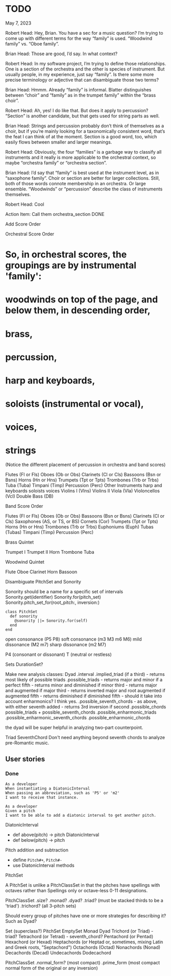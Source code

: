 # TODO

May 7, 2023

Robert Head:
	Hey, Brian. You have a sec for a music question? I’m trying to come up with different terms for the way “family” is used. “Woodwind family” vs. “Oboe family”.

Brian Head:
	Those are good, I’d say.  In what context?

Robert Head:
	In my software project, I’m trying to define those relationships. One is a section of the orchestra and the other is species of instrument. But usually people, in my experience, just say “family”.
	Is there some more precise terminology or adjective that can disambiguate those two terms?

Brian Head:
	Hmmm. Already “family” is informal. Blatter distinguishes between “choir” and “family” as in the  trumpet family” within the “brass choir”.

Robert Head:
	Ah, yes! I do like that.
	But does it apply to percussion?
	“Section” is another candidate, but that gets used for string parts as well.

Brian Head:
	Strings and percussion probably don’t think of themselves as a choir, but if you’re mainly looking for a taxonomically consistent word, that’s the feat I can think of at the moment.
	Section is a good word, too, which easily flows between smaller and larger meanings.

Robert Head:
	Obviously, the four “families” is a garbage way to classify all instruments and it really is more applicable to the orchestral context, so maybe “orchestra family” or “orchestra section”.

Brian Head:
	I’d say that “family” is best used at the instrument level, as in “saxophone family”. Choir or section are better for larger collections. Still, both of those words connote membership in an orchestra. Or large ensemble.  “Woodwinds” or “percussion” describe the class of instruments themselves.

Robert Head:
	Cool

Action Item: Call them orchestra_section
DONE

Add Score Order

Orchestral Score Order

# So, in orchestral scores, the groupings are by instrumental 'family':
# woodwinds on top of the page, and below them, in descending order,
# brass,
# percussion,
# harp and keyboards,
# soloists (instrumental or vocal),
# voices,
# strings

(Notice the different placement of percussion in orchestra and band scores)

Flutes (Fl or Fls)
Oboes (Ob or Obs)
Clarinets (Cl or Cls)
Bassoons (Bsn or Bsns)
Horns (Hn or Hns)
Trumpets (Tpt or Tpts)
Trombones (Trb or Trbs)
Tuba (Tuba)
Timpani (Timp)
Percussion (Perc)
Other Instruments
harp and keyboards
soloists
voices
Violins I (Vlns)
Violins II
Viola (Vla)
Violoncellos (Vcl)
Double Bass (DB)

Band Score Order

Flutes (Fl or Fls)
Oboes (Ob or Obs)
Bassoons (Bsn or Bsns)
Clarinets (Cl or Cls)
Saxophones (AS, or TS, or BS)
Cornets (Cor)
Trumpets (Tpt or Tpts)
Horns (Hn or Hns)
Trombones (Trb or Trbs)
Euphoniums (Euph)
Tubas (Tubas)
Timpani (Timp)
Percussion (Perc)

Brass Quintet

Trumpet I
Trumpet II
Horn
Trombone
Tuba

Woodwind Quintet

Flute
Oboe
Clarinet
Horn
Bassoon



Disambiguate PitchSet and Sonority

Sonority should be a name for a specific set of intervals
Sonority.get(identifier)
Sonority.for(pitch_set)
Sonority.pitch_set_for(root_pitch:, inversion:)

    class PitchSet
      def sonority
        @sonority ||= Sonority.for(self)
      end
    end



open consonance (P5 P8)
soft consonance (m3 M3 m6 M6)
mild dissonance (M2 m7)
sharp dissonance (m2 M7)

P4 (consonant or dissonant)
T (neutral or restless)

Sets
DurationSet?


Make new analysis classes:
Dyad
  .interval
  .implied_triad (if a third)
    - returns most likely of possible triads
  .possible_triads
    - returns major and minor if a perfect fifth
    - returns minor and diminished if minor third
    - returns major and augmented if major third
    - returns inverted major and root augmented if augmented fifth
    - returns diminished if diminished fifth
    - should it take into account enharmonics? I think yes.
  .possible_seventh_chords
    - as above, with either seventh added
    - returns 3rd inversion if second
  .possible_chords
    possible_triads + possible_seventh_chords
  .possible_enharmonic_triads
  .possible_enharmonic_seventh_chords
  .possible_enharmonic_chords

the dyad will be super helpful in analyzing two-part counterpoint.

Triad
SeventhChord
Don't need anything beyond seventh chords to analyze pre-Romantic music.


## User stories


### Done

    As a developer
    When instantiating a DiatonicInterval
    When passing an abbreviation, such as 'P5' or 'm2'
    I want to receive that instance.

    As a developer
    Given a pitch
    I want to be able to add a diatonic interval to get another pitch.

DiatonicInterval
  - def above(pitch) -> pitch
DiatonicInterval
  - def below(pitch) -> pitch

Pitch addition and subtraction
  - define `Pitch#+`, `Pitch#-`
  - use DiatonicInterval methods

PitchSet

A PitchSet is unlike a PitchClassSet in that the pitches have spellings with octaves rather than Spellings only or octave-less 0-11 designations.

PitchClassSet
.size?
.monad?
.dyad?
.triad? (must be stacked thirds to be a 'triad')
.trichord? (all 3-pitch sets)

Should every group of pitches have one or more strategies for describing it? Such as Dyad?

Set (superclass?)
PitchSet
  EmptySet
  Monad
  Dyad
  Trichord (or Triad)
    - triad?
  Tetrachord (or Tetrad)
    - seventh_chord?
  Pentachord (or Pentad)
  Hexachord (or Hexad)
  Heptachords (or Heptad or, sometimes, mixing Latin and Greek roots, "Septachord")
  Octachords (Octad)
  Nonachords (Nonad)
  Decachords (Decad)
  Undecachords
  Dodecachord

PitchClassSet
  .normal_form? (most compact)
  .prime_form (most compact normal form of the original or any inversion)
